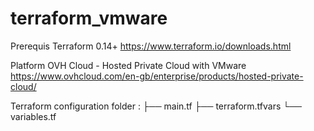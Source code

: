 # terraform_vmware

Prerequis 
Terraform 0.14+
https://www.terraform.io/downloads.html

Platform OVH Cloud - Hosted Private Cloud with VMware
https://www.ovhcloud.com/en-gb/enterprise/products/hosted-private-cloud/


Terraform configuration folder : 
├── main.tf
├── terraform.tfvars
└── variables.tf

